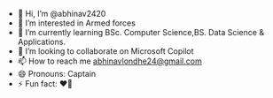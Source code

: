 - 👋 Hi, I’m @abhinav2420
- 👀 I’m interested in Armed forces
- 🌱 I’m currently learning BSc. Computer Science,BS. Data Science & Applications.
- 💞️ I’m looking to collaborate on Microsoft Copilot
- 📫 How to reach me abhinavlondhe24@gmail.com
- 😄 Pronouns: Captain
- ⚡ Fun fact: ❤️‍🔥

<!---
abhinav2420/abhinav2420 is a ✨ special ✨ repository because its `README.md` (this file) appears on your GitHub profile.
You can click the Preview link to take a look at your changes.
--->
